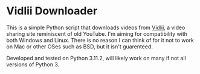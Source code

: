 # Vidlii Downloader
This is a simple Python script that downloads videos from [Vidlii](https://www.vidlii.com/), a video sharing site reminiscent of old YouTube. I'm aiming for compatibility with both Windows and Linux. There is no reason I can think of for it not to work on Mac or other OSes such as BSD, but it isn't guarenteed.

Developed and tested on Python 3.11.2, will likely work on many if not all versions of Python 3.
